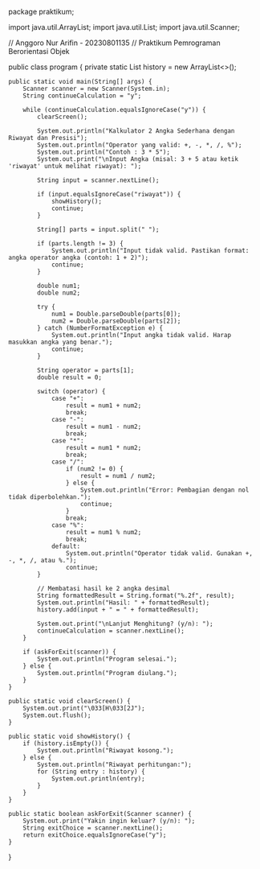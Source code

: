 package praktikum;

import java.util.ArrayList;
import java.util.List;
import java.util.Scanner;

// Anggoro Nur Arifin - 20230801135
// Praktikum Pemrograman Berorientasi Objek

public class program {
    private static List<String> history = new ArrayList<>();

    public static void main(String[] args) {
        Scanner scanner = new Scanner(System.in);
        String continueCalculation = "y";

        while (continueCalculation.equalsIgnoreCase("y")) {
            clearScreen();

            System.out.println("Kalkulator 2 Angka Sederhana dengan Riwayat dan Presisi");
            System.out.println("Operator yang valid: +, -, *, /, %");
            System.out.println("Contoh : 3 * 5");
            System.out.print("\nInput Angka (misal: 3 + 5 atau ketik 'riwayat' untuk melihat riwayat): ");

            String input = scanner.nextLine();

            if (input.equalsIgnoreCase("riwayat")) {
                showHistory();
                continue;
            }

            String[] parts = input.split(" ");

            if (parts.length != 3) {
                System.out.println("Input tidak valid. Pastikan format: angka operator angka (contoh: 1 + 2)");
                continue;
            }

            double num1;
            double num2;

            try {
                num1 = Double.parseDouble(parts[0]);
                num2 = Double.parseDouble(parts[2]);
            } catch (NumberFormatException e) {
                System.out.println("Input angka tidak valid. Harap masukkan angka yang benar.");
                continue;
            }

            String operator = parts[1];
            double result = 0;

            switch (operator) {
                case "+":
                    result = num1 + num2;
                    break;
                case "-":
                    result = num1 - num2;
                    break;
                case "*":
                    result = num1 * num2;
                    break;
                case "/":
                    if (num2 != 0) {
                        result = num1 / num2;
                    } else {
                        System.out.println("Error: Pembagian dengan nol tidak diperbolehkan.");
                        continue;
                    }
                    break;
                case "%":
                    result = num1 % num2;
                    break;
                default:
                    System.out.println("Operator tidak valid. Gunakan +, -, *, /, atau %.");
                    continue;
            }

            // Membatasi hasil ke 2 angka desimal
            String formattedResult = String.format("%.2f", result);
            System.out.println("Hasil: " + formattedResult);
            history.add(input + " = " + formattedResult);

            System.out.print("\nLanjut Menghitung? (y/n): ");
            continueCalculation = scanner.nextLine();
        }

        if (askForExit(scanner)) {
            System.out.println("Program selesai.");
        } else {
            System.out.println("Program diulang.");
        }
    }

    public static void clearScreen() {
        System.out.print("\033[H\033[2J");
        System.out.flush();
    }

    public static void showHistory() {
        if (history.isEmpty()) {
            System.out.println("Riwayat kosong.");
        } else {
            System.out.println("Riwayat perhitungan:");
            for (String entry : history) {
                System.out.println(entry);
            }
        }
    }

    public static boolean askForExit(Scanner scanner) {
        System.out.print("Yakin ingin keluar? (y/n): ");
        String exitChoice = scanner.nextLine();
        return exitChoice.equalsIgnoreCase("y");
    }
}


